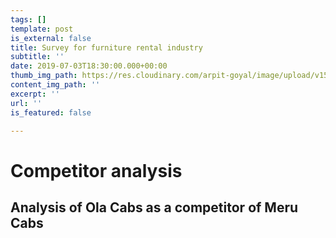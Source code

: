 ```yaml
---
tags: []
template: post
is_external: false
title: Survey for furniture rental industry
subtitle: ''
date: 2019-07-03T18:30:00.000+00:00
thumb_img_path: https://res.cloudinary.com/arpit-goyal/image/upload/v1562772587/1.jpg
content_img_path: ''
excerpt: ''
url: ''
is_featured: false

---
```

# Competitor analysis

## Analysis of Ola Cabs as a competitor of Meru Cabs